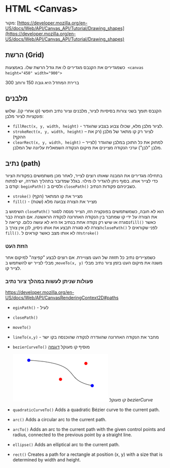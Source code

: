 # HTML \<Canvas\>

מקור: [https://developer.mozilla.org/en-US/docs/Web/API/Canvas_API/Tutorial/Drawing_shapes](https://developer.mozilla.org/en-US/docs/Web/API/Canvas_API/Tutorial/Drawing_shapes)

## הרשת (Grid)

כשמגדירים את הקנבס מגדירים לו את גודל הרשת שלו. באמצעות  `<canvas height="450" width="900">`

ברירת המחדל היא גובה 150 ורוחב 300

## מלבנים

הקנבס תומך בשני צורות בסיסיות לציור, מלבנים וציור נתיב חופשי (קו אחרי קו).
שלוש פונקציות לציור מלבן:

* `fillRect(x, y, width, height)`  - לציור מלבן מלא, שכולו צבוע בצבע שהוגדר.
* `strokeRect(x, y, width, height)` – לציור רק קו מתאר של מלבן (רק את ההקף)
* `clearRect(x, y, width, height)` – למחוק את כל התוכן במלבן שהוגדר (לצייר מלבן "לבן")
  ערכי הנקודה מציינים את מיקום הנקודה השמאלית עליונה של המלבן.

## נתיב (path)

בתחילה מגדירים את המבנה שאותו רוצים לצייר, לאחר מכן משתמשים בפקודות הציור כדי לצייר אותו. בסוף ניתן להגדיר לו מילוי.
בגלל שמדובר בתהליך הגדרה, יש לפתוח קודם ב: `beginPath()`  ולסיים ב `closePath()` כשביניהם פקודות הנתיב.

* `stroke()` מצייר את קו המתאר (הקף)
* `fill()`  - מצייר את הצורה צבועה מלא (שטח)

השימוש ב `closePath()` הוא לא חובה, כשמשתמשים בפונקציה הזו, הצייר מנסה לסגור את הצורה על ידי קו שמחבר בין הנקודה האחרונה לנקודה הראשונה. אם הצורה כבר נסגרה או שיש רק נקודה אחת בנתיב אז היא לא עושה כלום.
קריאה ל`fill()` כאשר הצורה לא סגורה תבצע את אותו ניסיון, לכן אין צורך ב`closePath()` לפני שקוראים ל  `fill()`.
זה לא אותו מצב כאשר קוראים ל`stroke()`

### הזזת העט

כשמציירים נתיב כל תזוזה של העט מצויירת. אם רוצים לבצע "קפיצה" למיקום אחר מבלי לצייר יש להשתמש ב ;`moveTo(x, y)` משנה את מיקום העט בזמן ציור נתיב מבלי לצייר קו.

### פעולות שניתן לעשות במהלך ציור נתיב

https://developer.mozilla.org/en-US/docs/Web/API/CanvasRenderingContext2D#paths

* `eginPath()` - לעיל
* `closePath()`
* `moveTo()`
* `lineTo(x,y)` - מחבר את הנקודה האחרונה שהוגדרה לנקודה שהוכנסה בקו ישר
* `bezierCurveTo()`
  מוסיף  קו מעוקל [דוגמה](examples/bezierCurveTo().html)

  
  ![קו מעוקל](examples/bezierCurve.png) *קו מעוקל bezierCurve*
* `quadraticCurveTo()`
  Adds a quadratic Bézier curve to the current path.
* `arc()`
  Adds a circular arc to the current path.
* `arcTo()`
  Adds an arc to the current path with the given control points and radius, connected to the previous point by a straight line.
* `ellipse()`
  Adds an elliptical arc to the current path.
* `rect()`
  Creates a path for a rectangle at position (x, y) with a size that is determined by width and height.
